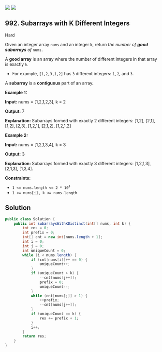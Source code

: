 [![](https://img.shields.io/github/stars/javadev/LeetCode-in-Java?label=Stars&style=flat-square)](https://github.com/javadev/LeetCode-in-Java)
[![](https://img.shields.io/github/forks/javadev/LeetCode-in-Java?label=Fork%20me%20on%20GitHub%20&style=flat-square)](https://github.com/javadev/LeetCode-in-Java/fork)

## 992\. Subarrays with K Different Integers

Hard

Given an integer array `nums` and an integer `k`, return _the number of **good subarrays** of_ `nums`.

A **good array** is an array where the number of different integers in that array is exactly `k`.

*   For example, `[1,2,3,1,2]` has `3` different integers: `1`, `2`, and `3`.

A **subarray** is a **contiguous** part of an array.

**Example 1:**

**Input:** nums = [1,2,1,2,3], k = 2

**Output:** 7

**Explanation:** Subarrays formed with exactly 2 different integers: [1,2], [2,1], [1,2], [2,3], [1,2,1], [2,1,2], [1,2,1,2]

**Example 2:**

**Input:** nums = [1,2,1,3,4], k = 3

**Output:** 3

**Explanation:** Subarrays formed with exactly 3 different integers: [1,2,1,3], [2,1,3], [1,3,4].

**Constraints:**

*   <code>1 <= nums.length <= 2 * 10<sup>4</sup></code>
*   `1 <= nums[i], k <= nums.length`

## Solution

```java
public class Solution {
    public int subarraysWithKDistinct(int[] nums, int k) {
        int res = 0;
        int prefix = 0;
        int[] cnt = new int[nums.length + 1];
        int i = 0;
        int j = 0;
        int uniqueCount = 0;
        while (i < nums.length) {
            if (cnt[nums[i]]++ == 0) {
                uniqueCount++;
            }
            if (uniqueCount > k) {
                --cnt[nums[j++]];
                prefix = 0;
                uniqueCount--;
            }
            while (cnt[nums[j]] > 1) {
                ++prefix;
                --cnt[nums[j++]];
            }
            if (uniqueCount == k) {
                res += prefix + 1;
            }
            i++;
        }
        return res;
    }
}
```